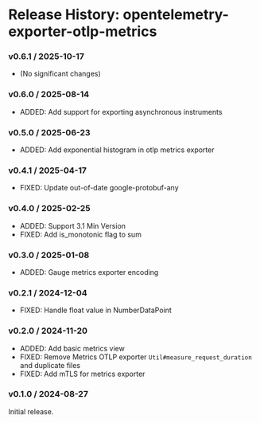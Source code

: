 # Release History: opentelemetry-exporter-otlp-metrics

### v0.6.1 / 2025-10-17

* (No significant changes)

### v0.6.0 / 2025-08-14

- ADDED: Add support for exporting asynchronous instruments

### v0.5.0 / 2025-06-23

- ADDED: Add exponential histogram in otlp metrics exporter

### v0.4.1 / 2025-04-17

- FIXED: Update out-of-date google-protobuf-any

### v0.4.0 / 2025-02-25

- ADDED: Support 3.1 Min Version
- FIXED: Add is_monotonic flag to sum

### v0.3.0 / 2025-01-08

- ADDED: Gauge metrics exporter encoding

### v0.2.1 / 2024-12-04

- FIXED: Handle float value in NumberDataPoint

### v0.2.0 / 2024-11-20

- ADDED: Add basic metrics view
- FIXED: Remove Metrics OTLP exporter `Util#measure_request_duration` and duplicate files
- FIXED: Add mTLS for metrics exporter

### v0.1.0 / 2024-08-27

Initial release.
